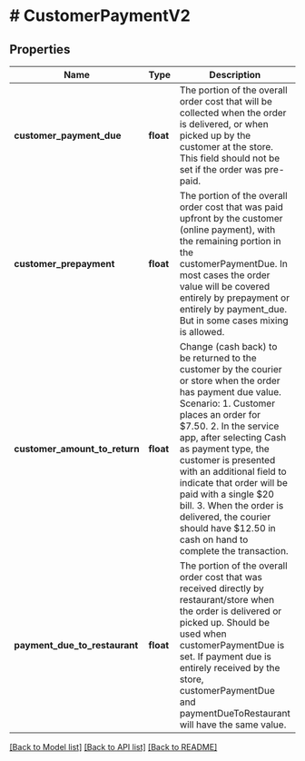 # # CustomerPaymentV2

## Properties

Name | Type | Description | Notes
------------ | ------------- | ------------- | -------------
**customer_payment_due** | **float** | The portion of the overall order cost that will be collected when the order is delivered, or when picked up by the customer at the store. This field should not be set if the order was pre-paid. | [optional]
**customer_prepayment** | **float** | The portion of the overall order cost that was paid upfront by the customer (online payment), with the remaining portion in the customerPaymentDue. In most cases the order value will be covered entirely by prepayment or entirely by payment_due. But in some cases mixing is allowed. | [optional]
**customer_amount_to_return** | **float** | Change (cash back) to be returned to the customer by the courier or store when the order has payment due value.   Scenario:  1. Customer places an order for $7.50.  2. In the service app, after selecting Cash as payment type, the customer is presented with an additional field to indicate that order will be paid with a single $20 bill.  3. When the order is delivered, the courier should have $12.50 in cash on hand to complete the transaction. | [optional]
**payment_due_to_restaurant** | **float** | The portion of the overall order cost that was received directly by restaurant/store when the order is delivered or picked up. Should be used when customerPaymentDue is set. If payment due is entirely received by the store, customerPaymentDue and paymentDueToRestaurant will have the same value. | [optional]

[[Back to Model list]](../../README.md#models) [[Back to API list]](../../README.md#endpoints) [[Back to README]](../../README.md)
